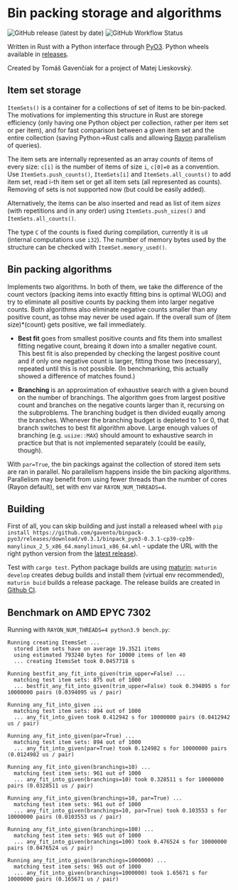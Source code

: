# Bin packing storage and algorithms

![GitHub release (latest by date)](https://img.shields.io/github/v/release/gavento/binpack-pyo3)
![GitHub Workflow Status](https://img.shields.io/github/workflow/status/gavento/binpack-pyo3/CI)

Written in Rust with a Python interface through [PyO3](https://pyo3.rs/).
Python wheels available in [releases](https://github.com/gavento/binpack-pyo3/releases).

Created by Tomáš Gavenčiak for a project of Matej Lieskovský.

## Item set storage

`ItemSets()` is a container for a collections of set of items to be bin-packed.
The motivations for implementing this structure in Rust are storege efficiency
(only having one Python object per collection, rather per item set or per item),
and for fast comparison between a given item set and the entire collection (saving
Python->Rust calls and allowing [Rayon](https://docs.rs/rayon/latest/rayon/) parallelism
of queries).

The item sets are internally represented
as an array *counts* of items of every size: `c[i]` is the number of items of size `i`, `c[0]=0` as a convention.
Use `ItemSets.push_counts()`, `ItemSets[i]` and `ItemSets.all_counts()` to add item set, read i-th item set or get
all item sets (all represented as counts). Removing of sets is not supported now (but could be easily added).

Alternatively, the items can be also inserted and read as list of item *sizes* (with repetitions and in any order) using
`ItemSets.push_sizes()` and `ItemSets.all_counts()`.

The type `C` of the counts is fixed during compilation, currently it is `u8` (internal computations use `i32`).
The number of memory bytes used by the structure can be checked with `ItemSet.memory_used()`.

## Bin packing algorithms

Implements two algorithms. In both of them, we take the difference of the count vectors (packing items
into exactly fitting bins is optimal WLOG) and try to eliminate all positive counts by packing them into larger negative counts.
Both algorithms also eliminate negative counts smaller than any positive count, as tohse may never be used again.
If the overall sum of (item size)*(count) gets positive, we fail immediately.

* **Best fit** goes from smallest positive counts and fits them into smallest fitting negative count, breaing it down into a smaller negative count. This best fit is also prepended by checking the largest positive count and if only one negative count is larger, fitting those two (necessary), repeated until this is not possible. (In benchmarking, this actually showed a difference of matches found.)

* **Branching** is an approximation of exhaustive search with a given bound on the number of branchings. The algorithm
goes from largest positive count and branches on the negative counts larger than it, recursing on the subproblems.
The branching budget is then divided euqally among the branches. Whenever the branching budget is depleted to 1 or 0, that branch
switches to best fit algorithm above. Large enough values of branching (e.g. `usize::MAX`) should amount to exhaustive search in practice
but that is not implemented separately (could be easily, though).

With `par=True`, the bin packings against the collection of stored item sets are ran in parallel. No parallelism happens inside the
bin packing algorithms.
Parallelism may benefit from using fewer threads than the number of cores (Rayon default), set with env var `RAYON_NUM_THREADS=4`.

## Building

First of all, you can skip building and just install a released wheel with `pip install https://github.com/gavento/binpack-pyo3/releases/download/v0.3.1/binpack_pyo3-0.3.1-cp39-cp39-manylinux_2_5_x86_64.manylinux1_x86_64.whl` - update the URL with the right python version from the [latest release](https://github.com/gavento/binpack-pyo3/releases/latest)).

Test with `cargo test`. Python package builds are using [maturin](https://maturin.rs/): `maturin develop`
creates debug builds and install them (virtual env recommended), `maturin buid` builds a release package.
The release builds are created in [Github CI](https://github.com/gavento/binpack-pyo3/blob/main/.github/workflows/CI.yml).

## Benchmark on AMD EPYC 7302

Running with `RAYON_NUM_THREADS=4 python3.9 bench.py`:

```
Running creating ItemsSet ...
  stored item sets have on average 19.3521 items
  using estimated 793240 bytes for 10000 items of len 40
  ... creating ItemsSet took 0.0457718 s

Running bestfit_any_fit_into_given(trim_upper=False) ...
  matching test item sets: 875 out of 1000
  ... bestfit_any_fit_into_given(trim_upper=False) took 0.394095 s for 10000000 pairs (0.0394095 us / pair)

Running any_fit_into_given ...
  matching test item sets: 894 out of 1000
  ... any_fit_into_given took 0.412942 s for 10000000 pairs (0.0412942 us / pair)

Running any_fit_into_given(par=True) ...
  matching test item sets: 894 out of 1000
  ... any_fit_into_given(par=True) took 0.124982 s for 10000000 pairs (0.0124982 us / pair)

Running any_fit_into_given(branchings=10) ...
  matching test item sets: 961 out of 1000
  ... any_fit_into_given(branchings=10) took 0.328511 s for 10000000 pairs (0.0328511 us / pair)

Running any_fit_into_given(branchings=10, par=True) ...
  matching test item sets: 961 out of 1000
  ... any_fit_into_given(branchings=10, par=True) took 0.103553 s for 10000000 pairs (0.0103553 us / pair)

Running any_fit_into_given(branchings=100) ...
  matching test item sets: 965 out of 1000
  ... any_fit_into_given(branchings=100) took 0.476524 s for 10000000 pairs (0.0476524 us / pair)

Running any_fit_into_given(branchings=1000000) ...
  matching test item sets: 965 out of 1000
  ... any_fit_into_given(branchings=1000000) took 1.65671 s for 10000000 pairs (0.165671 us / pair)
```
